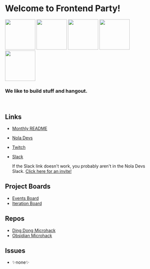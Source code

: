 

# Welcome to Frontend Party!
<img src='https://github.com/user-attachments/assets/e6c3fcb8-ddb9-4984-959c-c9d95b761f0d' width="100">
<img src='https://github.com/user-attachments/assets/f863d3df-6187-418a-9924-3b5917b0a81a' width="100">
<img src='https://github.com/user-attachments/assets/e6c3fcb8-ddb9-4984-959c-c9d95b761f0d' width="100">
<img src='https://github.com/user-attachments/assets/f863d3df-6187-418a-9924-3b5917b0a81a' width="100">
<img src='https://github.com/user-attachments/assets/e6c3fcb8-ddb9-4984-959c-c9d95b761f0d' width="100">

### **We like to build stuff and hangout.**

<br>

## Links
- [Monthly README](https://github.com/frontEndParty/MonthlyREADME/blob/main/README.md)
  
- [Nola Devs](https://www.noladevs.org/group/frontend-party)
  
- [Twitch](https://www.twitch.tv/nolafrontendparty)
  
- [Slack](nola.slack.com/archives/front-end-party)
  
  If the Slack link doesn't work, you probably aren't in the Nola Devs Slack. [Click here for an invite!](https://join.slack.com/t/nola/shared_invite/zt-31raame4i-4OPh_OYUDXUKbd0_LYdX8g)
  

## Project Boards
- [Events Board](https://github.com/orgs/frontEndParty/projects/4/views/1)
- [Iteration Board](https://github.com/orgs/frontEndParty/projects/2)

## Repos
- [Ding Dong Microhack](https://github.com/frontEndParty/dingdong-backend)
- [Obsidian Microhack](https://github.com/frontEndParty/obsidian-micro-hack)

## Issues
- ✨none✨
